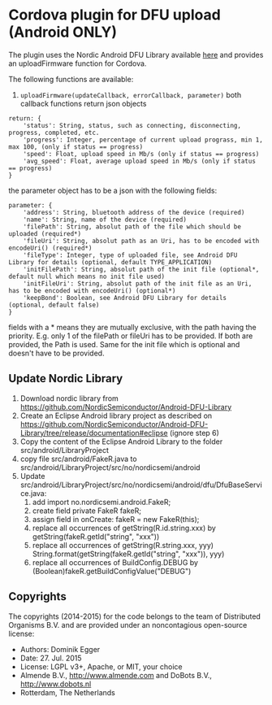 # Cordova plugin for DFU upload (Android ONLY)

The plugin uses the Nordic Android DFU Library available [here](https://github.com/NordicSemiconductor/Android-DFU-Library) and provides an uploadFirmware function for Cordova.

The following functions are available:

1. `uploadFirmware(updateCallback, errorCallback, parameter)`
both callback functions return json objects
```
return: {
	'status': String, status, such as connecting, disconnecting, progress, completed, etc.
	'progress': Integer, percentage of current upload prograss, min 1, max 100, (only if status == progress)
	'speed': Float, upload speed in Mb/s (only if status == progress)
	'avg_speed': Float, average upload speed in Mb/s (only if status == progress)
}
```
the parameter object has to be a json with the following fields:
```
parameter: {
	'address': String, bluetooth address of the device (required)
	'name': String, name of the device (required)
	'filePath': String, absolut path of the file which should be uploaded (required*)
	'fileUri': String, absolut path as an Uri, has to be encoded with encodeUri() (required*)
	'fileType': Integer, type of uploaded file, see Android DFU Library for details (optional, default TYPE_APPLICATION)
	'initFilePath': String, absolut path of the init file (optional*, default null which means no init file used)
	'initFileUri': String, absolut path of the init file as an Uri, has to be encoded with encodeUri() (optional*)
	'keepBond': Boolean, see Android DFU Library for details (optional, default false)
}
```
fields with a * means they are mutually exclusive, with the path having the priority. E.g. only 1 of the filePath or fileUri
has to be provided. If both are provided, the Path is used.
Same for the init file which is optional and doesn't have to be provided.

## Update Nordic Library
1. Download nordic library from https://github.com/NordicSemiconductor/Android-DFU-Library
2. Create an Eclipse Android library project as described on https://github.com/NordicSemiconductor/Android-DFU-Library/tree/release/documentation#eclipse (ignore step 6)
3. Copy the content of the Eclipse Android Library to the folder src/android/LibraryProject
4. copy file src/android/FakeR.java to src/android/LibraryProject/src/no/nordicsemi/android
5. Update src/android/LibraryProject/src/no/nordicsemi/android/dfu/DfuBaseService.java:
	1. add import no.nordicsemi.android.FakeR;
	2. create field
		private FakeR fakeR;
	3. assign field in onCreate:
		fakeR = new FakeR(this);
	4. replace all occurrences of getString(R.id.string.xxx) by
		getString(fakeR.getId("string", "xxx"))
	5. replace all occurrences of getString(R.string.xxx, yyy)
		String.format(getString(fakeR.getId("string", "xxx")), yyy)
	6. replace all occurrences of BuildConfig.DEBUG by
		(Boolean)fakeR.getBuildConfigValue("DEBUG")

## Copyrights

The copyrights (2014-2015) for the code belongs to the team of Distributed Organisms B.V. and are provided under an noncontagious open-source license:

* Authors: Dominik Egger
* Date: 27. Jul. 2015
* License: LGPL v3+, Apache, or MIT, your choice
* Almende B.V., http://www.almende.com and DoBots B.V., http://www.dobots.nl
* Rotterdam, The Netherlands

